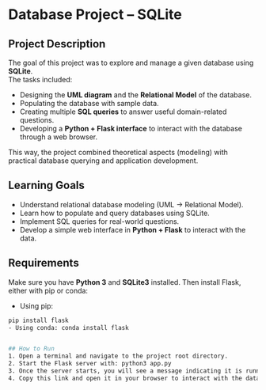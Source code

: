 # Database Project – SQLite

## Project Description
The goal of this project was to explore and manage a given database using **SQLite**.  
The tasks included:
- Designing the **UML diagram** and the **Relational Model** of the database.  
- Populating the database with sample data.  
- Creating multiple **SQL queries** to answer useful domain-related questions.  
- Developing a **Python + Flask interface** to interact with the database through a web browser.  

This way, the project combined theoretical aspects (modeling) with practical database querying and application development.

## Learning Goals
- Understand relational database modeling (UML → Relational Model).  
- Learn how to populate and query databases using SQLite.  
- Implement SQL queries for real-world questions.  
- Develop a simple web interface in **Python + Flask** to interact with the data. 


## Requirements
Make sure you have **Python 3** and **SQLite3** installed. Then install Flask, either with pip or conda:
- Using pip:
```bash
pip install flask
- Using conda: conda install flask


## How to Run
1. Open a terminal and navigate to the project root directory.
2. Start the Flask server with: python3 app.py
3. Once the server starts, you will see a message indicating it is running at: http://127.0.0.1:5000
4. Copy this link and open it in your browser to interact with the database.
